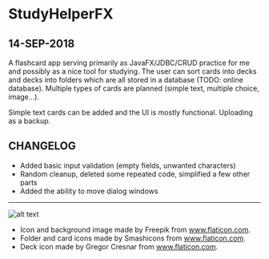 # StudyHelperFX
## 14-SEP-2018
A flashcard app serving primarily as JavaFX/JDBC/CRUD practice for me and possibly as a nice tool for studying. The user can sort cards into decks and decks into folders which are all stored in a database (TODO: online database). Multiple types of cards are planned (simple text, multiple choice, image...).

Simple text cards can be added and the UI is mostly functional. Uploading as a backup.
## CHANGELOG
* Added basic input validation (empty fields, unwanted characters)
* Random cleanup, deleted some repeated code, simplified a few other parts
* Added the ability to move dialog windows
---
![alt text](https://i.imgur.com/5E5d4hz.png)
* Icon and background image made by Freepik from www.flaticon.com.
* Folder and card icons made by Smashicons from www.flaticon.com.
* Deck icon made by Gregor Cresnar from www.flaticon.com.

